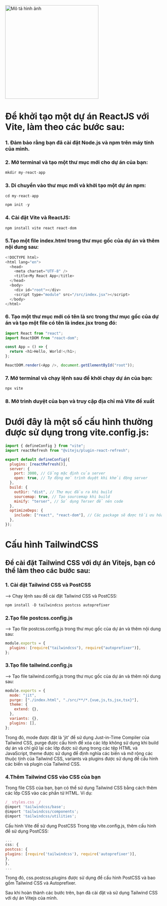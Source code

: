 <img src="https://user-images.githubusercontent.com/86196042/229306137-39955f86-026b-4ad7-829e-be0d6917ee2e.png" alt="Mô tả hình ảnh" height="300">

# Để khởi tạo một dự án ReactJS với Vite, làm theo các bước sau:

### 1. Đảm bảo rằng bạn đã cài đặt Node.js và npm trên máy tính của mình.

### 2. Mở terminal và tạo một thư mục mới cho dự án của bạn:

```javascript
mkdir my-react-app
```

### 3. Di chuyển vào thư mục mới và khởi tạo một dự án npm:

```javascript
cd my-react-app
```

```javascript
npm init -y
```

### 4. Cài đặt Vite và ReactJS:

```javascript
npm install vite react react-dom
```

### 5.Tạo một file index.html trong thư mục gốc của dự án và thêm nội dung sau:

```javascript
<!DOCTYPE html>
<html lang="en">
  <head>
    <meta charset="UTF-8" />
    <title>My React App</title>
  </head>
  <body>
    <div id="root"></div>
    <script type="module" src="/src/index.jsx"></script>
  </body>
</html>
```

### 6. Tạo một thư mục mới có tên là src trong thư mục gốc của dự án và tạo một file có tên là index.jsx trong đó:

```javascript
import React from "react";
import ReactDOM from "react-dom";

const App = () => {
  return <h1>Hello, World!</h1>;
};

ReactDOM.render(<App />, document.getElementById("root"));
```

### 7. Mở terminal và chạy lệnh sau để khởi chạy dự án của bạn:

```javascript
npx vite
```

### 8. Mở trình duyệt của bạn và truy cập địa chỉ mà Vite đề xuất

# Dưới đây là một số cấu hình thường được sử dụng trong vite.config.js:

```javascript
import { defineConfig } from "vite";
import reactRefresh from "@vitejs/plugin-react-refresh";

export default defineConfig({
  plugins: [reactRefresh()],
  server: {
    port: 3000, // Cổng mặc định của server
    open: true, // Tự động mở trình duyệt khi khởi động server
  },
  build: {
    outDir: "dist", // Thư mục đầu ra khi build
    sourcemap: true, // Tạo sourcemap khi build
    minify: "terser", // Sử dụng Terser để nén code
  },
  optimizeDeps: {
    include: ["react", "react-dom"], // Các package sẽ được tối ưu hóa
  },
});
```

# Cấu hình TailwindCSS

## Để cài đặt Tailwind CSS với dự án Vitejs, bạn có thể làm theo các bước sau:

### 1. Cài đặt Tailwind CSS và PostCSS

--> Chạy lệnh sau để cài đặt Tailwind CSS và PostCSS:

```javascript
npm install -D tailwindcss postcss autoprefixer
```

### 2.Tạo file postcss.config.js

--> Tạo file postcss.config.js trong thư mục gốc của dự án và thêm nội dung sau:

```javascript
module.exports = {
  plugins: [require("tailwindcss"), require("autoprefixer")],
};
```

### 3.Tạo file tailwind.config.js

--> Tạo file tailwind.config.js trong thư mục gốc của dự án và thêm nội dung sau:

```javascript
module.exports = {
  mode: "jit",
  purge: ["./index.html", "./src/**/*.{vue,js,ts,jsx,tsx}"],
  theme: {
    extend: {},
  },
  variants: {},
  plugins: [],
};
```

Trong đó, mode được đặt là 'jit' để sử dụng Just-in-Time Compiler của Tailwind CSS, purge được cấu hình để xóa các lớp không sử dụng khi build dự án và chỉ giữ lại các lớp được sử dụng trong các tệp HTML và JavaScript, theme được sử dụng để định nghĩa các biến và mở rộng các thuộc tính của Tailwind CSS, variants và plugins được sử dụng để cấu hình các biến và plugin của Tailwind CSS.

### 4.Thêm Tailwind CSS vào CSS của bạn

Trong file CSS của bạn, bạn có thể sử dụng Tailwind CSS bằng cách thêm các lớp CSS vào các phần tử HTML. Ví dụ:

```javascript
/_ styles.css _/
@import 'tailwindcss/base';
@import 'tailwindcss/components';
@import 'tailwindcss/utilities';
```

Cấu hình Vite để sử dụng PostCSS
Trong tệp vite.config.js, thêm cấu hình để sử dụng PostCSS:

```javascript
...
css: {
postcss: {
plugins: [require('tailwindcss'), require('autoprefixer')],
},
},
...
```

Trong đó, css.postcss.plugins được sử dụng để cấu hình PostCSS và bao gồm Tailwind CSS và Autoprefixer.

Sau khi hoàn thành các bước trên, bạn đã cài đặt và sử dụng Tailwind CSS với dự án Vitejs của mình.
